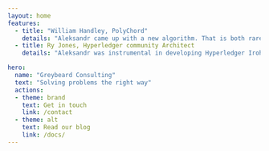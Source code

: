 ```yaml
---
layout: home
features:
  - title: "William Handley, PolyChord"
    details: "Aleksandr came up with a new algorithm. That is both rare and valuable particularly at his career stage."
  - title: Ry Jones, Hyperledger community Architect
    details: "Aleksandr was instrumental in developing Hyperledger Iroha, and has been a great advocate for open source development. His development skills in Rust, C++, and his understanding of blockchain technologies is top-notch."

hero:
  name: "Greybeard Consulting"
  text: "Solving problems the right way"
  actions:
  - theme: brand
    text: Get in touch
    link: /contact
  - theme: alt
    text: Read our blog
    link: /docs/
---
```


